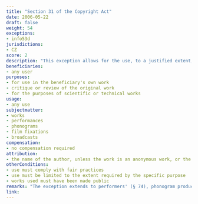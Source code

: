 ```yaml
---
title: "Section 31 of the Copyright Act"
date: 2006-05-22 
draft: false
weight: 54
exceptions:
- info53d
jurisdictions:
- CZ
score: 2
description: "This exception allows for the use, to a justified extent, in one's own work of other authors' works' excerpts or small works in their entirety, which have been made public. It also allows for the use of excerpts from a work, or small works in their entirety, for the purposes of critique or review related to such works and for the purposes of scientific or technical works, as long as such use complies with fair practices and is limited to the extent required by the specific purpose. The name of the author, unless the work is an anonymous work, or the name of the person under whose name the work has been introduced to the public and the title of the work and source, must always be indicated unless impossible." 
beneficiaries:
- any user
purposes: 
- for use in the beneficiary's own work
- critique or review of the original work
- for the purposes of scientific or technical works
usage:
- any use
subjectmatter:
- works
- performances
- phonograms
- film fixations
- broadcasts
compensation:
- no compensation required
attribution: 
- the name of the author, unless the work is an anonymous work, or the name of the person under whose name the work has been introduced to the public and the title of the work and source must always be indicated, unless impossible
otherConditions: 
- use must comply with fair practices 
- use must be limited to the extent required by the specific purpose
- works used must have been made public
remarks: "The exception extends to performers' (§ 74), phonogram producers' (§ 78), film producers' (§ 82) and broadcasters' rights (§ 86)."
link: 
---
```

